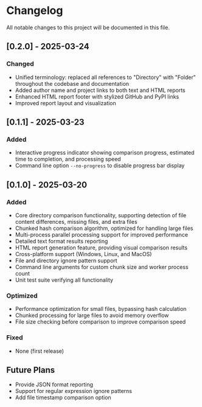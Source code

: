# Changelog

All notable changes to this project will be documented in this file.

## [0.2.0] - 2025-03-24

### Changed
- Unified terminology: replaced all references to "Directory" with "Folder" throughout the codebase and documentation
- Added author name and project links to both text and HTML reports
- Enhanced HTML report footer with stylized GitHub and PyPI links
- Improved report layout and visualization

## [0.1.1] - 2025-03-23

### Added
- Interactive progress indicator showing comparison progress, estimated time to completion, and processing speed
- Command line option `--no-progress` to disable progress bar display

## [0.1.0] - 2025-03-20

### Added
- Core directory comparison functionality, supporting detection of file content differences, missing files, and extra files
- Chunked hash comparison algorithm, optimized for handling large files
- Multi-process parallel processing support for improved performance
- Detailed text format results reporting
- HTML report generation feature, providing visual comparison results
- Cross-platform support (Windows, Linux, and MacOS)
- File and directory ignore pattern support
- Command line arguments for custom chunk size and worker process count
- Unit test suite verifying all functionality

### Optimized
- Performance optimization for small files, bypassing hash calculation
- Chunked processing for large files to avoid memory overflow
- File size checking before comparison to improve comparison speed

### Fixed
- None (first release)

## Future Plans
- Provide JSON format reporting
- Support for regular expression ignore patterns
- Add file timestamp comparison option 